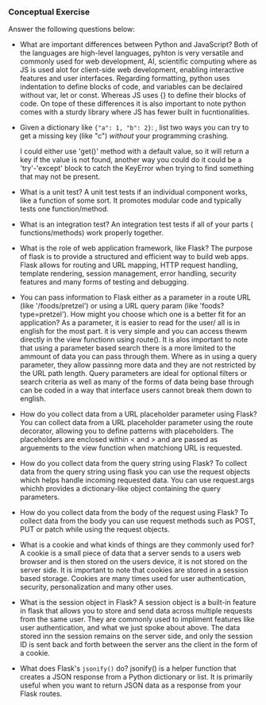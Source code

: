 ### Conceptual Exercise

Answer the following questions below:

- What are important differences between Python and JavaScript?
  Both of the languages are high-level languages, pyhton is very versatile and commonly used for web development, AI, scientific computing where as JS is used alot for client-side web development, enabling interactive features and user interfaces. Regarding formatting, python uses indentation to define blocks of code, and variables can be declaired without var, let or const. Whereas JS uses {} to define their blocks of code. On tope of these differences it is also important to note python comes with a sturdy library where JS has fewer built in fucntionalities.

- Given a dictionary like ``{"a": 1, "b": 2}``: , list two ways you
  can try to get a missing key (like "c") *without* your programming
  crashing.

  I could either use 'get()' method with a default value, so it will return a key if the value is not found, another way you could do it could be a 'try'-'except' block to catch the KeyError when trying to find something that may not be present.

- What is a unit test? 
A unit test tests if an individual component works, like a function of some sort. It promotes modular code and typically tests one function/method.

- What is an integration test?
An integration test tests if all of your parts ( functions/methods) work properly together.

- What is the role of web application framework, like Flask? 
The purpose of flask is to provide a structured and efficient way to build web apps. Flask allows for routing and URL mapping, HTTP request handling, template rendering, session management, error handling, security features and many forms of testing and debugging.

- You can pass information to Flask either as a parameter in a route URL
  (like '/foods/pretzel') or using a URL query param (like
  'foods?type=pretzel'). How might you choose which one is a better fit
  for an application?
  As a parameter, it is easier to read for the user/ all is in english for the most part. it is very simple and you can access thewm directly in the view functionn using route(). It is alos important to note that using a parameter based search there is a more limited to the ammount of data you can pass through them. Where as in using a query parameter, they allow passinng more data and they are not restricted by the URL path length. Query parameters are ideal for optional filters or search criteria as well as many of the forms of data being base through can be coded in a way that interface users cannot break them down to english.

- How do you collect data from a URL placeholder parameter using Flask?
You can collect data from a URL placeholder parameter using the route decorator, allowing you to define patterns with placeholders. The placeholders are enclosed within < and > and are passed as arguements to the view function when matchiong URL is requested.

- How do you collect data from the query string using Flask?
To collect data from the query string using flask you can use the request objects which helps handle incoming requested data. You can use request.args whichh provides a dictionary-like object containing the query parameters.

- How do you collect data from the body of the request using Flask?
To collect data from the body you can use request methods such as POST, PUT or patch while using the request objects.

- What is a cookie and what kinds of things are they commonly used for?
A cookie is a small piece of data that a server sends to a users web browser and is then stored on the users device, it is not stored on the server side. It is important to note that cookies are stored in a session based storage. Cookies are many times used for user authentication, security, personalization and many other uses.

- What is the session object in Flask?
A session object is a built-in feature in flask that allows you to store and send data across multiple requests from the same user. They are commonly used to impliment features like user authentication, and what we just spoke about above. The data stored inn the session remains on the server side, and only the session ID is sent back and forth between the server ans the client in the form of a cookie.

- What does Flask's `jsonify()` do?
jsonify() is a helper function that creates a JSON response from a Python dictionary or list. It is primarily useful when you want to return JSON data as a response from your Flask routes.